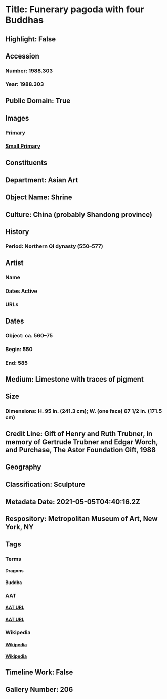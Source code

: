 # Title: Funerary pagoda with four Buddhas
## Highlight: False
## Accession
### Number: 1988.303
### Year: 1988.303
## Public Domain: True
## Images
### [Primary](https://images.metmuseum.org/CRDImages/as/original/DT5992.jpg)
### [Small Primary](https://images.metmuseum.org/CRDImages/as/web-large/DT5992.jpg)
## Constituents
## Department: Asian Art
## Object Name: Shrine
## Culture: China (probably Shandong province)
## History
### Period: Northern Qi dynasty (550–577)
## Artist
### Name
### Dates Active
### URLs
## Dates
### Object: ca. 560–75
### Begin: 550
### End: 585
## Medium: Limestone with traces of pigment
## Size
### Dimensions: H. 95 in. (241.3 cm); W. (one face) 67 1/2 in. (171.5 cm)
## Credit Line: Gift of Henry and Ruth Trubner, in memory of Gertrude Trubner and Edgar Worch, and Purchase, The Astor Foundation Gift, 1988
## Geography
## Classification: Sculpture
## Metadata Date: 2021-05-05T04:40:16.2Z
## Respository: Metropolitan Museum of Art, New York, NY
## Tags
### Terms
#### Dragons
#### Buddha
### AAT
#### [AAT URL](http://vocab.getty.edu/page/aat/300375726)
#### [AAT URL](http://vocab.getty.edu/page/aat/300262950)
### Wikipedia
#### [Wikipedia]()
#### [Wikipedia]()
## Timeline Work: False
## Gallery Number: 206